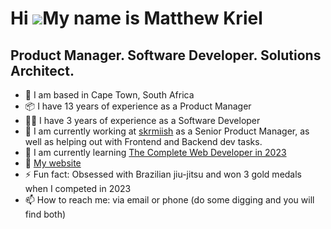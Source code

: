 Hi ![](https://user-images.githubusercontent.com/18350557/176309783-0785949b-9127-417c-8b55-ab5a4333674e.gif)My name is Matthew Kriel
=====================================================================================================================================

Product Manager. Software Developer. Solutions Architect.
---------------------------------------------------------

* 📍 I am based in Cape Town, South Africa
* 📦 I have 13 years of experience as a Product Manager
* 👨‍💻 I have 3 years of experience as a Software Developer
* 🔭 I am currently working at [skrmiish](https://skrmiish.gg/) as a Senior Product Manager, as well as helping out with Frontend and Backend dev tasks.
* 🌱 I am currently learning [The Complete Web Developer in 2023](https://www.udemy.com/course/the-complete-web-developer-zero-to-mastery/)
* 🏡 [My website](https://mckriel.co.za/)
* ⚡ Fun fact: Obsessed with Brazilian jiu-jitsu and won 3 gold medals when I competed in 2023
* 📫 How to reach me: via email or phone (do some digging and you will find both)
